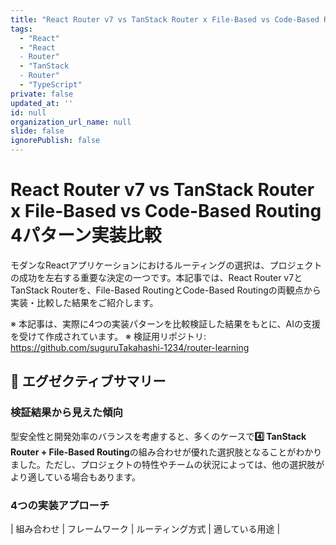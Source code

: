 ```yaml
---
title: "React Router v7 vs TanStack Router x File-Based vs Code-Based Routing 4パターン実装比較"
tags:
  - "React"
  - "React
  - Router"
  - "TanStack
  - Router"
  - "TypeScript"
private: false
updated_at: ''
id: null
organization_url_name: null
slide: false
ignorePublish: false
---
```


# React Router v7 vs TanStack Router x File-Based vs Code-Based Routing 4パターン実装比較

モダンなReactアプリケーションにおけるルーティングの選択は、プロジェクトの成功を左右する重要な決定の一つです。本記事では、React Router v7とTanStack Routerを、File-Based RoutingとCode-Based Routingの両観点から実装・比較した結果をご紹介します。

※ 本記事は、実際に4つの実装パターンを比較検証した結果をもとに、AIの支援を受けて作成されています。
※ 検証用リポジトリ: https://github.com/suguruTakahashi-1234/router-learning

## 🎯 エグゼクティブサマリー

### 検証結果から見えた傾向

型安全性と開発効率のバランスを考慮すると、多くのケースで**4️⃣ TanStack Router + File-Based Routing**の組み合わせが優れた選択肢となることがわかりました。ただし、プロジェクトの特性やチームの状況によっては、他の選択肢がより適している場合もあります。

### 4つの実装アプローチ

| 組み合わせ       | フレームワーク  | ルーティング方式   | 適している用途                    |
